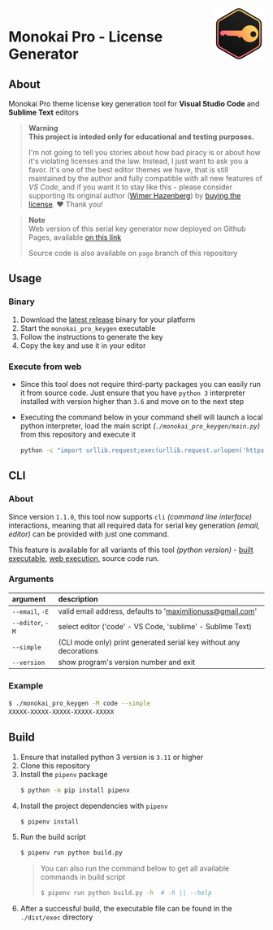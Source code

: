 <img align="right" width="100" height="100" src="./data/icons/icon_main.png">

# Monokai Pro - License Generator


## About
Monokai Pro theme license key generation tool for **Visual Studio Code** and **Sublime Text** editors

> **Warning**  
> **This project is inteded only for educational and testing purposes.**  
>
> I'm not going to tell you stories about how bad piracy is or about how it's violating licenses and the law. Instead, I just want to ask you a favor. It's one of the best editor themes we have, that is still maintained by the author and fully compatible with all new features of *VS Code*, and if you want it to stay like this - please consider supporting its original author ([Wimer Hazenberg](https://monokai.nl/)) by [buying the license](https://monokai.pro/). ❤️ Thank you!

> **Note**  
> Web version of this serial key generator now deployed on Github Pages, available [on this link](https://maximilionus.github.io/monokai_pro_keygen)  
>
> Source code is also available on `page` branch of this repository


## Usage
### Binary
1. Download the [latest release](https://github.com/maximilionus/monokai_pro_keygen/releases/latest/) binary for your platform
2. Start the `monokai_pro_keygen` executable
3. Follow the instructions to generate the key
4. Copy the key and use it in your editor

### Execute from web
- Since this tool does not require third-party packages you can easily run it from source code. Just ensure that you have `python 3` interpreter installed with version higher than `3.6` and move on to the next step

- Executing the command below in your command shell will launch a local python interpreter, load the main script *(`./monokai_pro_keygen/main.py`)* from this repository and execute it
    ```bash
    python -c "import urllib.request;exec(urllib.request.urlopen('https://github.com/maximilionus/monokai_pro_keygen/raw/master/monokai_pro_keygen/main.py').read())"
    ```


## CLI
### About
Since version `1.1.0`, this tool now supports `cli` *(command line interface)* interactions, meaning that all required data for serial key generation *(email, editor)* can be provided with just one command.

This feature is available for all variants of this tool *(python version)* - [built executable](#binary), [web execution](#execute-from-web), source code run.

### Arguments
| argument         | description                                                        |
| :--------------- | :----------------------------------------------------------------- |
| `--email`, `-E`  | valid email address, defaults to 'maximilionuss@gmail.com'         |
| `--editor`, `-M` | select editor ('code' - VS Code, 'sublime' - Sublime Text)         |
| `--simple`       | (CLI mode only) print generated serial key without any decorations |
| `--version`      | show program's version number and exit                             |

### Example
```bash
$ ./monokai_pro_keygen -M code --simple
XXXXX-XXXXX-XXXXX-XXXXX-XXXXX
```


## Build
1. Ensure that installed python 3 version is `3.11` or higher
2. Clone this repository
3. Install the `pipenv` package
   ```bash
   $ python -m pip install pipenv
   ```
4. Install the project dependencies with `pipenv`
   ```bash
   $ pipenv install
   ```
5. Run the build script
   ```bash
   $ pipenv run python build.py
   ```
   > You can also run the command below to get all available commands in build script
   > ```bash
   > $ pipenv run python build.py -h  # -h || --help
   > ```
6. After a successful build, the executable file can be found in the `./dist/exec` directory
